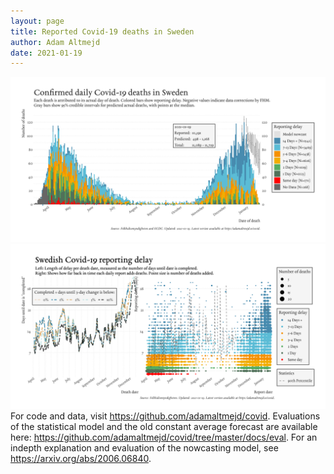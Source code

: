 ```yaml
---
layout: page
title: Reported Covid-19 deaths in Sweden
author: Adam Altmejd
date: 2021-01-19
---
```


![Graph of Swedish Covid-19 deaths with reporting delay.](deaths_lag_sweden_2021-01-19.png "Swedish Covid-19 deaths.")
![Graph of Swedish Covid-19 reporting delay in daily deaths.](lag_trend_sweden_2021-01-19.png "Trend in Swedish Covid-19 mortality reporting delay.")
For code and data, visit <https://github.com/adamaltmejd/covid>.
Evaluations of the statistical model and the old constant average forecast are available here: <https://github.com/adamaltmejd/covid/tree/master/docs/eval>.
For an indepth explanation and evaluation of the nowcasting model, see <https://arxiv.org/abs/2006.06840>.
